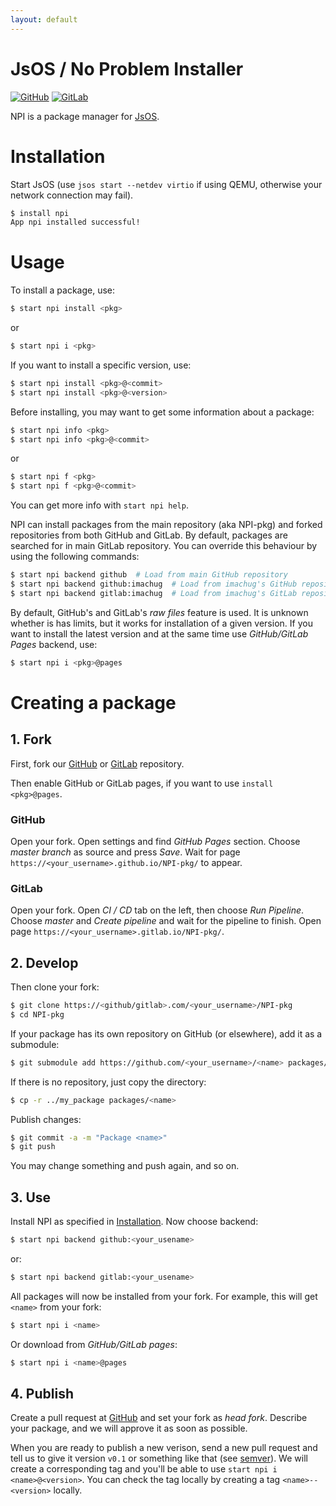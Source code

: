 ```yaml
---
layout: default
---
```

# JsOS / No Problem Installer

[![GitHub](https://img.shields.io/badge/Repository-GitHub-blue.svg)](https://github.com/JsOS-Team/NPI-pkg)
[![GitLab](https://img.shields.io/badge/Repository-GitLab-blue.svg)](https://gitlab.com/JsOS/NPI-pkg)

NPI is a package manager for [JsOS](https://github.com/JsOS-Team/JsOS).


# Installation

Start JsOS (use `jsos start --netdev virtio` if using QEMU, otherwise your network connection may fail).

```bash
$ install npi
App npi installed successful!
```


# Usage

To install a package, use:

```bash
$ start npi install <pkg>
```

or

```bash
$ start npi i <pkg>
```

If you want to install a specific version, use:

```bash
$ start npi install <pkg>@<commit>
$ start npi install <pkg>@<version>
```


Before installing, you may want to get some information about a package:

```bash
$ start npi info <pkg>
$ start npi info <pkg>@<commit>
```

or

```bash
$ start npi f <pkg>
$ start npi f <pkg>@<commit>
```


You can get more info with `start npi help`.


NPI can install packages from the main repository (aka NPI-pkg) and forked repositories from both GitHub and GitLab. By default, packages are searched for in main GitLab repository. You can override this behaviour by using the following commands:

```bash
$ start npi backend github  # Load from main GitHub repository
$ start npi backend github:imachug  # Load from imachug's GitHub repository
$ start npi backend gitlab:imachug  # Load from imachug's GitLab repository
```

By default, GitHub's and GitLab's *raw files* feature is used. It is unknown whether is has limits, but it works for installation of a given version. If you want to install the latest version and at the same time use *GitHub/GitLab Pages* backend, use:

```bash
$ start npi i <pkg>@pages
```


# Creating a package

## 1. Fork

First, fork our [GitHub](https://github.com/JsOS-Team/NPI-pkg/fork) or [GitLab](https://gitlab.com/JsOS/NPI-pkg/forks/new) repository.

Then enable GitHub or GitLab pages, if you want to use `install <pkg>@pages`.

### GitHub

Open your fork. Open settings and find *GitHub Pages* section. Choose *master branch* as source and press *Save*. Wait for page `https://<your_username>.github.io/NPI-pkg/` to appear.

### GitLab

Open your fork. Open *CI / CD* tab on the left, then choose *Run Pipeline*. Choose *master* and *Create pipeline* and wait for the pipeline to finish. Open page `https://<your_username>.gitlab.io/NPI-pkg/`.


## 2. Develop

Then clone your fork:

```bash
$ git clone https://<github/gitlab>.com/<your_username>/NPI-pkg
$ cd NPI-pkg
```

If your package has its own repository on GitHub (or elsewhere), add it as a submodule:

```bash
$ git submodule add https://github.com/<your_username>/<name> packages/<name>
```

If there is no repository, just copy the directory:

```bash
$ cp -r ../my_package packages/<name>
```

Publish changes:

```bash
$ git commit -a -m "Package <name>"
$ git push
```

You may change something and push again, and so on.


## 3. Use

Install NPI as specified in [Installation](#installation). Now choose backend:

```bash
$ start npi backend github:<your_usename>
```

or:

```bash
$ start npi backend gitlab:<your_usename>
```

All packages will now be installed from your fork. For example, this will get `<name>` from your fork:

```bash
$ start npi i <name>
```

Or download from *GitHub/GitLab pages*:

```bash
$ start npi i <name>@pages
```


## 4. Publish

Create a pull request at [GitHub](https://github.com/JsOS-Team/NPI-pkg/compare) and set your fork as *head fork*. Describe your package, and we will approve it as soon as possible.

When you are ready to publish a new verison, send a new pull request and tell us to give it version `v0.1` or something like that (see [semver](https://semver.org/)). We will create a corresponding tag and you'll be able to use `start npi i <name>@<version>`. You can check the tag locally by creating a tag `<name>--<version>` locally.